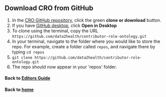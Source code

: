 ## Download CRO from GitHub

1. In the [CRO GitHub repository](https://github.com/data2health/contributor-role-ontology), click the green **clone or download** button.
2. If you have [GitHub desktop](https://desktop.github.com/), click **Open in Desktop**
3. To clone using the terminal, copy the URL `https://github.com/data2health/contributor-role-ontology.git`
4. In your terminal, navigate to the folder where you would like to store the repo. For example, create a folder called `repos`, and navigate there by typing `cd repos`
5. `git clone https://github.com/data2health/contributor-role-ontology.git`
6. The repo should now appear in your 'repos' folder.

#### Back to [Editors Guide](https://data2health.github.io/contributor-role-ontology/pages/editors.html)
#### Back to [home](https://data2health.github.io/contributor-role-ontology/)
